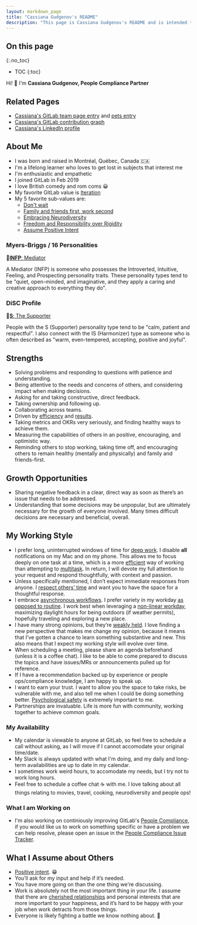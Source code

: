 ```yaml
---
layout: markdown_page
title: "Cassiana Gudgenov's README"
description: "This page is Cassiana Gudgenov's README and is intended to be helpful when interacting with her."
---
```


## On this page
{:.no_toc}

- TOC
{:toc}

<!-- This template will help you build out your very own GitLab README, a great tool for transparently letting others know what it's like to work with you, and how you prefer to be communicated with. Each section is optional. You can remove those you aren't comfortable filling out, and add sections that are germane to you. --> 

Hi! 👋 I'm **Cassiana Gudgenov, People Compliance Partner** 

## Related Pages

* [Cassiana's GitLab team page entry](/company/team/#cgudgenov) and [pets entry](/company/team-pets/#110-marbles-kitty)
* [Cassiana's GitLab contribution graph](https://gitlab.com/cgudgenov)
* [Cassiana's LinkedIn profile](https://www.linkedin.com/in/cassianagudgenov/)

## About Me

- I was born and raised in Montréal, Québec, Canada 🇨🇦
- I'm a lifelong learner who loves to get lost in subjects that interest me
- I'm enthusiastic and empathetic
- I joined GitLab in Feb 2019 
- I love British comedy and rom coms 😀
- My favorite GitLab value is [Iteration](/handbook/values/#iteration)
- My 5 favorite sub-values are: 
    - [Don't wait](https://about.gitlab.com/handbook/values/#dont-wait) 
    - [Family and friends first, work second](https://about.gitlab.com/handbook/values/#family-and-friends-first-work-second) 
    - [Embracing Neurodiversity](https://about.gitlab.com/handbook/values/#embracing-neurodiversity)
    - [Freedom and Responsibility over Rigidity](https://about.gitlab.com/handbook/values/#freedom-and-responsibility-over-rigidity)
    - [Assume Positive Intent](https://about.gitlab.com/handbook/values/#assume-positive-intent)

### Myers-Briggs / 16 Personalities

🔗[**INFP**: Mediator](https://www.16personalities.com/infp-personality)

A Mediator (INFP) is someone who possesses the Introverted, Intuitive, Feeling, and Prospecting personality traits. These personality types tend to be "quiet, open-minded, and imaginative, and they apply a caring and creative approach to everything they do".

### DiSC Profile

🔗[**S**: The Supporter](https://www.crystalknows.com/disc/s-personality-type)

People with the S (Supporter) personality type tend to be "calm, patient and respectful". I also connect with the IS (Harmonizer) type as someone who is often described as "warm, even-tempered, accepting, positive and joyful".

## Strengths

* Solving problems and responding to questions with patience and understanding.
* Being attentive to the needs and concerns of others, and considering impact when making decisions.
* Asking for and taking constructive, direct feedback.
* Taking ownership and following up.
* Collaborating across teams.
* Driven by [efficiency](/handbook/values/#efficiency) and [results](/handbook/values/#results). 
* Taking metrics and OKRs very seriously, and finding healthy ways to achieve them.
* Measuring the capabilities of others in an positive, encouraging, and optimistic way.
* Reminding others to stop working, taking time off, and encouraging others to remain healthy (mentally and physically) and family and friends-first. 

## Growth Opportunities

* Sharing negative feedback in a clear, direct way as soon as there’s an issue that needs to be addressed. 
* Understanding that some decisions may be unpopular, but are ultimately necessary for the growth of everyone involved. Many times difficult decisions are necessary and beneficial, overall.

## My Working Style

* I prefer long, uninterrupted windows of time for [deep work](/company/culture/all-remote/asynchronous/#mental-health). I disable **all** notifications on my Mac and on my phone. This allows me to focus deeply on one task at a time, which is a more [efficient](/handbook/values/#efficiency) way of working than attempting to [multitask](https://signalvnoise.com/posts/1589-multitasking-is-the-fastest-way-to-mediocrity). In return, I will devote my full attention to your request and respond thoughtfully, with context and passion. 
* Unless specifically mentioned, I don’t expect immediate responses from anyone. I [respect others’ time](/handbook/communication/#be-respectful-of-others-time) and want you to have the space for a thoughtful response.
* I embrace [asynchronous workflows](/company/culture/all-remote/asynchronous/). I prefer variety in my workday [as opposed to routine](/handbook/values/#freedom-and-responsibility-over-rigidity). I work best when leveraging a [non-linear workday](/company/culture/all-remote/non-linear-workday/), maximizing daylight hours for being outdoors (if weather permits), hopefully traveling and exploring a new place. 
* I have many strong opinions, but they’re [weakly held](https://blog.codinghorror.com/strong-opinions-weakly-held/). I love finding a new perspective that makes me change my opinion, because it means that I’ve gotten a chance to learn something substantive and new. This also means that I expect my working style will evolve over time. 
* When scheduling a meeting, please share an agenda beforehand (unless it is a coffee chat). I like to be able to come prepared to discuss the topics and have issues/MRs or announcements pulled up for reference. 
* If I have a recommendation backed up by experience or people ops/compliance knowledge, I am happy to speak up. 
* I want to earn your trust. I want to allow you the space to take risks, be vulnerable with me, and also tell me when I could be doing something better. [Psychological safety](https://about.gitlab.com/handbook/leadership/emotional-intelligence/psychological-safety/) is extremely important to me.
* Partnerships are invaluable. Life is more fun with community, working together to achieve common goals.
 
### My Availability

* My calendar is viewable to anyone at GitLab, so feel free to schedule a call without asking, as I will move if I cannot accomodate your original time/date. 
* My Slack is always updated with what I'm doing, and my daily and long-term availabilities are up to date in my calendar. 
* I sometimes work weird hours, to accomodate my needs, but I try not to work long hours. 
* Feel free to schedule a coffee chat ☕ with me. I love talking about all things relating to movies, travel, cooking, neurodiversity and people ops! 

### What I am Working on

* I'm also working on continiously improving GitLab's [People Compliance](/handbook/people-group/people-compliance/), if you would like us to work on something specific or have a problem we can help resolve, please open an issue in the [People Compliance Issue Tracker](https://gitlab.com/gitlab-com/people-group/compliance/-/issues). 

## What I Assume about Others

* [Positive intent](/handbook/values/#assume-positive-intent). 😁
* You’ll ask for my input and help if it’s needed. 
* You have more going on than the one thing we're discussing. 
* Work is absolutely not the most important thing in your life. I assume that there are [cherished relationships](/handbook/values/#family-and-friends-first-work-second) and personal interests that are more important to your happiness, and it’s hard to be happy with your job when work detracts from those things. 
* Everyone is likely fighting a battle we know nothing about. 💛
